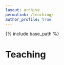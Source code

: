 ```yaml
---
layout: archive
permalink: /teaching/
author_profile: true
---
```


{% include base_path %}

Teaching
=======
